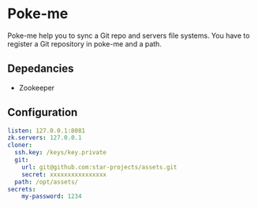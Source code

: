 # Poke-me

Poke-me help you to sync a Git repo and servers file systems.
You have to register a Git repository in poke-me and a path.

## Depedancies

* Zookeeper

## Configuration

```yaml
listen: 127.0.0.1:8081
zk.servers: 127.0.0.1
cloner:
  ssh.key: /keys/key.private
  git:
    url: git@github.com:star-projects/assets.git
    secret: xxxxxxxxxxxxxxxx
  path: /opt/assets/
secrets:
    my-password: 1234
```